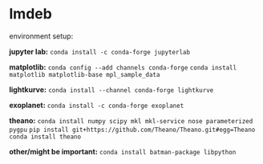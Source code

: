 # lmdeb
environment setup:

**jupyter lab:**
`conda install -c conda-forge jupyterlab`

**matplotlib:**
`conda config --add channels conda-forge`
`conda install matplotlib matplotlib-base mpl_sample_data`

**lightkurve:**
`conda install --channel conda-forge lightkurve`

**exoplanet:**
`conda install -c conda-forge exoplanet`

**theano:**
`conda install numpy scipy mkl mkl-service nose parameterized pygpu`
`pip install git+https://github.com/Theano/Theano.git#egg=Theano`
`conda install theano`

**other/might be important:**
`conda install batman-package libpython`


